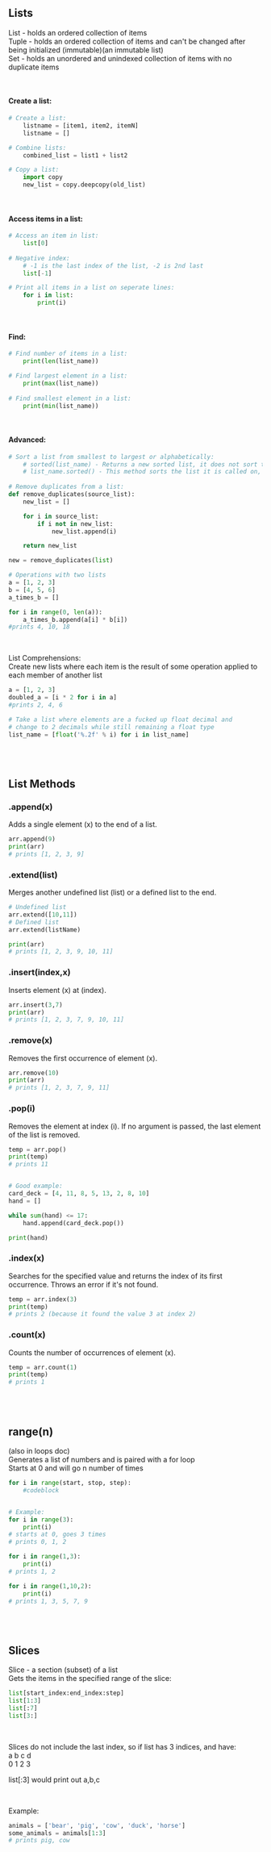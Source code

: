 ## Lists

List - holds an ordered collection of items  
Tuple - holds an ordered collection of items and can't be changed after being initialized (immutable)(an immutable list)  
Set - holds an unordered and unindexed collection of items with no duplicate items

<br>

#### Create a list:
```python
# Create a list:
    listname = [item1, item2, itemN]
    listname = []

# Combine lists:
    combined_list = list1 + list2

# Copy a list:
    import copy
    new_list = copy.deepcopy(old_list)
```

<br>

#### Access items in a list:
```python
# Access an item in list:
    list[0]
    
# Negative index:
    # -1 is the last index of the list, -2 is 2nd last
    list[-1]

# Print all items in a list on seperate lines:
    for i in list:
        print(i)
```

<br>

#### Find:
```python
# Find number of items in a list:
    print(len(list_name))

# Find largest element in a list:
    print(max(list_name))
    
# Find smallest element in a list:
    print(min(list_name))
```

<br>

#### Advanced:
```python
# Sort a list from smallest to largest or alphabetically:
    # sorted(list_name) - Returns a new sorted list, it does not sort the list it is passed
    # list_name.sorted() - This method sorts the list it is called on, it returns None
    
# Remove duplicates from a list:
def remove_duplicates(source_list):
    new_list = []

    for i in source_list:
        if i not in new_list:
            new_list.append(i)

    return new_list

new = remove_duplicates(list)

# Operations with two lists
a = [1, 2, 3]
b = [4, 5, 6]
a_times_b = []

for i in range(0, len(a)):
	a_times_b.append(a[i] * b[i])
#prints 4, 10, 18
```

<br>

List Comprehensions:  
Create new lists where each item is the result of some operation applied to each member of another list
```python
a = [1, 2, 3]
doubled_a = [i * 2 for i in a]
#prints 2, 4, 6

# Take a list where elements are a fucked up float decimal and
# change to 2 decimals while still remaining a float type
list_name = [float('%.2f' % i) for i in list_name]
```

<br>
<br>

## List Methods
### .append(x)
Adds a single element (x) to the end of a list.
```python
arr.append(9)   
print(arr) 
# prints [1, 2, 3, 9]
```

### .extend(list)
Merges another undefined list (list) or a defined list to the end.
```python
# Undefined list
arr.extend([10,11])
# Defined list
arr.extend(listName)

print(arr) 
# prints [1, 2, 3, 9, 10, 11]
```

### .insert(index,x)
Inserts element (x) at (index).
```python
arr.insert(3,7)
print(arr) 
# prints [1, 2, 3, 7, 9, 10, 11]
```

### .remove(x)
Removes the first occurrence of element (x).
```python
arr.remove(10)  
print(arr) 
# prints [1, 2, 3, 7, 9, 11]
```

### .pop(i)
Removes the element at index (i). If no argument is passed, the last element of the list is removed.
```python
temp = arr.pop()
print(temp)
# prints 11


# Good example:
card_deck = [4, 11, 8, 5, 13, 2, 8, 10]
hand = []

while sum(hand) <= 17:
    hand.append(card_deck.pop())

print(hand)
```

### .index(x)
Searches for the specified value and returns the index of its first occurrence. Throws an error if it's not found.
```python
temp = arr.index(3)
print(temp)
# prints 2 (because it found the value 3 at index 2)
```

### .count(x)
Counts the number of occurrences of element (x).
```python
temp = arr.count(1)
print(temp)
# prints 1
```

<br>
<br>

## range(n)
(also in loops doc)  
Generates a list of numbers and is paired with a for loop  
Starts at 0 and will go n number of times
```python
for i in range(start, stop, step):
    #codeblock


# Example:
for i in range(3):
    print(i)
# starts at 0, goes 3 times
# prints 0, 1, 2

for i in range(1,3):
    print(i)
# prints 1, 2

for i in range(1,10,2):
    print(i)
# prints 1, 3, 5, 7, 9
```

<br>
<br>

## Slices
Slice - a section (subset) of a list  
Gets the items in the specified range of the slice:
```python
list[start_index:end_index:step]
list[1:3]
list[:7]
list[3:]
```

<br>

Slices do not include the last index, so if list has 3 indices, and have:  
a	b	c	d  
0	1	2	3

list[:3] would print out a,b,c

<br>

Example:
```python
animals = ['bear', 'pig', 'cow', 'duck', 'horse']
some_animals = animals[1:3]
# prints pig, cow
```

<br>
